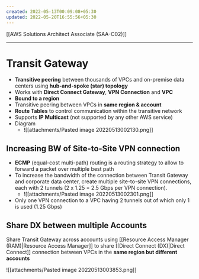 ```yaml
---
created: 2022-05-13T00:09:08+05:30
updated: 2022-05-20T16:55:56+05:30
---
```

[[AWS Solutions Architect Associate (SAA-C02)]]

---
# Transit Gateway
- **Transitive peering** between thousands of VPCs and on-premise data centers using **hub-and-spoke (star) topology**
- Works with **Direct Connect Gateway**, **VPN Connection** and **VPC**
- **Bound to a region** 
- Transitive peering between VPCs in **same region & account**
- **Route Tables** to control communication within the transitive network
- Supports **IP Multicast** (not supported by any other AWS service)
- Diagram
	- ![[attachments/Pasted image 20220513002130.png]]

## Increasing BW of Site-to-Site VPN connection
-   **ECMP** (equal-cost multi-path) routing is a routing strategy to allow to forward a packet over multiple best path
-   To increase the bandwidth of the connection between Transit Gateway and corporate data center, create multiple site-to-site VPN connections, each with 2 tunnels (2 x 1.25 = 2.5 Gbps per VPN connection).
	- ![[attachments/Pasted image 20220513002301.png]]
- Only one VPN connection to a VPC having 2 tunnels out of which only 1 is used (1.25 Gbps)

## Share DX between multiple Accounts
Share Transit Gateway across accounts using [[Resource Access Manager (RAM)|Resource Access Manager]] to share [[Direct Connect (DX)|Direct Connect]] connection between VPCs in the **same region but different accounts**

![[attachments/Pasted image 20220513003853.png]]